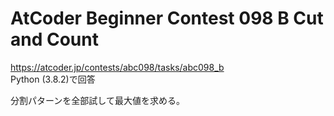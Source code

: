 # AtCoder Beginner Contest 098 B Cut and Count  
https://atcoder.jp/contests/abc098/tasks/abc098_b  
Python (3.8.2)で回答  

分割パターンを全部試して最大値を求める。
